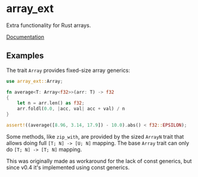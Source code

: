 # array_ext

Extra functionality for Rust arrays.

[Documentation](https://docs.rs/array_ext)

## Examples

The trait `Array` provides fixed-size array generics:

```rust
use array_ext::Array;

fn average<T: Array<f32>>(arr: T) -> f32
{
    let n = arr.len() as f32;
    arr.foldl(0.0, |acc, val| acc + val) / n
}

assert!((average([8.96, 3.14, 17.9]) - 10.0).abs() < f32::EPSILON);
```
Some methods, like `zip_with`, are provided by the sized `ArrayN` trait that allows doing full
`[T; N] -> [U; N]` mapping. The base `Array` trait can only do `[T; N] -> [T; N]` mapping.

This was originally made as workaround for the lack of const generics, but since v0.4 it's 
implemented using const generics.
